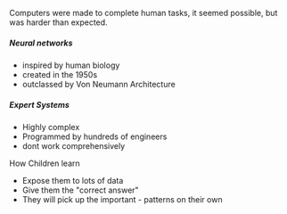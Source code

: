 Computers were made to complete human tasks, it seemed possible, but was harder than expected.

##### Neural networks
- inspired by human biology
- created in the 1950s
- outclassed by Von Neumann Architecture

##### Expert Systems
- Highly complex
- Programmed by hundreds of engineers
- dont work comprehensively

How Children learn
- Expose them to lots of data
- Give them the "correct answer"
- They will pick up the important - patterns on their own